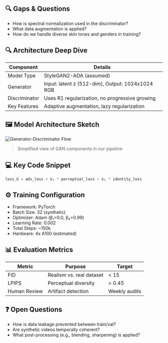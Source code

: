 ## 🔍 Gaps & Questions
- How is spectral normalization used in the discriminator?
- What data augmentation is applied?
- How do we handle diverse skin tones and genders in training?

## 🔍 Architecture Deep Dive
| Component | Details |
|---------|--------|
| Model Type | StyleGAN2-ADA (assumed) |
| Generator | Input: latent z (512-dim), Output: 1024x1024 RGB |
| Discriminator | Uses R1 regularization, no progressive growing |
| Key Features | Adaptive augmentation, lazy regularization |

## 🖼️ Model Architecture Sketch
![Generator-Discriminator Flow](path-to-diagram.png)
> Simplified view of GAN components in our pipeline

## 💻 Key Code Snippet
```python
loss_G = adv_loss + λ₁ * perceptual_loss + λ₂ * identity_loss
```

## ⚙️ Training Configuration
- Framework: PyTorch
- Batch Size: 32 (synthetic)
- Optimizer: Adam (β₁=0.0, β₂=0.99)
- Learning Rate: 0.002
- Total Steps: ~150k
- Hardware: 4x A100 (estimated)

## 📊 Evaluation Metrics
| Metric | Purpose | Target |
|-------|--------|-------|
| FID   | Realism vs. real dataset | < 15 |
| LPIPS | Perceptual diversity | > 0.45 |
| Human Review | Artifact detection | Weekly audits |

## ❓ Open Questions
- How is data leakage prevented between train/val?
- Are synthetic videos temporally coherent?
- What post-processing (e.g., blending, sharpening) is applied?